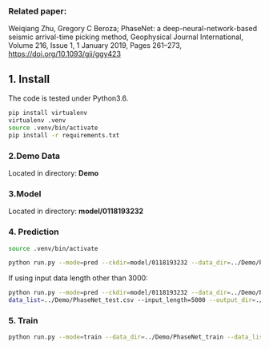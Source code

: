 ### Related paper:
Weiqiang Zhu, Gregory C Beroza; PhaseNet: a deep-neural-network-based seismic arrival-time picking method, Geophysical Journal International, Volume 216, Issue 1, 1 January 2019, Pages 261–273, https://doi.org/10.1093/gji/ggy423

## 1. Install
The code is tested under Python3.6.

```bash
pip install virtualenv
virtualenv .venv
source .venv/bin/activate
pip install -r requirements.txt
```

### 2.Demo Data

Located in directory: **Demo**

### 3.Model
Located in directory: **model/0118193232**

### 4. Prediction
~~~bash
source .venv/bin/activate
~~~
~~~bash
python run.py --mode=pred --ckdir=model/0118193232 --data_dir=../Demo/PhaseNet_test --data_list=../Demo/PhaseNet_test.csv --output_dir=./output --plot_figure --save_result
~~~
If using input data length other than 3000:
~~~bash
python run.py --mode=pred --ckdir=model/0118193232 --data_dir=../Demo/PhaseNet_test --
data_list=../Demo/PhaseNet_test.csv --input_length=5000 --output_dir=./output --plot_figure --save_result
~~~

### 5. Train
~~~bash
python run.py --mode=train --data_dir=../Demo/PhaseNet_train --data_list=../Demo/PhaseNet_train.csv --batch_size=20
~~~